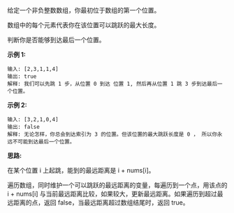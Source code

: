 给定一个非负整数数组，你最初位于数组的第一个位置。

数组中的每个元素代表你在该位置可以跳跃的最大长度。

判断你是否能够到达最后一个位置。

**示例 1:**

```
输入: [2,3,1,1,4]
输出: true
解释: 我们可以先跳 1 步，从位置 0 到达 位置 1, 然后再从位置 1 跳 3 步到达最后一个位置。
```

**示例 2:**

```
输入: [3,2,1,0,4]
输出: false
解释: 无论怎样，你总会到达索引为 3 的位置。但该位置的最大跳跃长度是 0 ， 所以你永远不可能到达最后一个位置。
```

**思路:**

在某个位置 i 上起跳，能到的最远距离是 i + nums[i]。

遍历数组，同时维护一个可以跳跃的最远距离的变量，每遍历到一个点，用该点的 i + nums[i] 与当前最远距离比较，如果较大，更新最远距离。如果遍历到超过最远距离的点，返回 false，当最远距离超过数组结尾时，返回 true。
